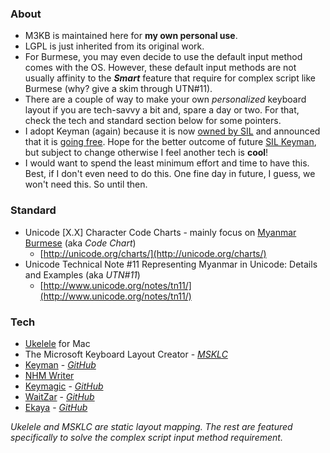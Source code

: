 ### About
- M3KB is maintained here for __my own personal use__. 
- LGPL is just inherited from its original work.
- For Burmese, you may even decide to use the default input method comes with the OS. However, these default input methods are not usually affinity to the ___Smart___ feature that require for complex script like Burmese (why? give a skim through UTN#11).
- There are a couple of way to make your own _personalized_ keyboard layout if you are tech-savvy a bit and, spare a day or two. For that, check the tech and standard section below for some pointers.
- I adopt Keyman (again) because it is now [owned by SIL](https://keyman.com/sil-acquisition/) and announced that it is [going free](https://keyman.com/free/). Hope for the better outcome of future [SIL Keyman](http://software.sil.org/products/), but subject to change otherwise I feel another tech is __cool__!
- I would want to spend the least minimum effort and time to have this. Best, if I don't even need to do this. One fine day in future, I guess, we won't need this. So until then.

### Standard
- Unicode [X.X] Character Code Charts - mainly focus on [Myanmar Burmese](http://unicode.org/charts/PDF/U1000.pdf) (aka _Code Chart_)
  - [http://unicode.org/charts/](http://unicode.org/charts/)
- Unicode Technical Note #11 Representing Myanmar in Unicode: Details and Examples (aka _UTN#11_)
  - [http://www.unicode.org/notes/tn11/](http://www.unicode.org/notes/tn11/)

### Tech
- [Ukelele](http://scripts.sil.org/ukelele) for Mac
- The Microsoft Keyboard Layout Creator - [_MSKLC_](https://msdn.microsoft.com/en-us/globalization/keyboardlayouts.aspx)
- [Keyman](https://keyman.com/) - [_GitHub_](https://github.com/keymanapp)
- [NHM Writer](http://software.nhm.in/products/writer)
- [Keymagic](https://keymagic.net/) - [_GitHub_](https://github.com/thantthet/keymagic)
- [WaitZar](https://code.google.com/archive/p/waitzar/) - [_GitHub_](https://github.com/yathit/waitzar)
- [Ekaya](http://thanlwinsoft.github.io/www.thanlwinsoft.org/ThanLwinSoft/Ekaya/) - [_GitHub_](https://github.com/thanlwinsoft/ekaya)

_Ukelele and MSKLC are static layout mapping. The rest are featured specifically to solve the complex script input method requirement._
